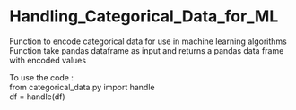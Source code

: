 # Handling_Categorical_Data_for_ML
<p>Function to encode categorical data for use in machine learning algorithms<br>Function take pandas dataframe as input and returns a pandas data frame with encoded values</p><p>To use the code :<br>from categorical_data.py import handle<br>df = handle(df) </p>
